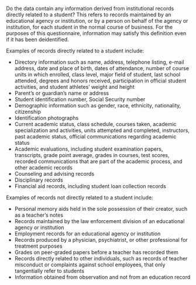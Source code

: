 Do the data contain any information derived from institutional records directly related to a student?         This refers to records maintained by an educational agency or institution, or by a person on behalf of the agency or institution, for each student in the normal course of business. For the purposes of this questionnaire, information may satisfy this definition even if it has been deidentified.

Examples of records directly related to a student include:

* Directory information such as name, address, telephone listing, e-mail address, date and place of birth, dates of attendance, number of course units in which enrolled, class level, major field of student, last school attended, degrees and honors received, participation in official student activities, and student athletes’ weight and height
* Parent’s or guardian’s name or address
* Student identification number, Social Security number
* Demographic information such as gender, race, ethnicity, nationality, citizenship
* Identification photographs
* Current academic status, class schedule, courses taken, academic specialization and activities, units attempted and completed, instructors, past academic status, official communications regarding academic status
* Academic evaluations, including student examination papers, transcripts, grade point average, grades in courses, test scores, recorded communications that are part of the academic process, and other academic records
* Counseling and advising records
* Disciplinary records
* Financial aid records, including student loan collection records

Examples of records not directly related to a student include:

* Personal memory aids held in the sole possession of their creator, such as a teacher’s notes
* Records maintained by the law enforcement division of an educational agency or institution
* Employment records for an educational agency or institution
* Records produced by a physician, psychiatrist, or other professional for treatment purposes
* Grades on peer-graded papers before a teacher has recorded them
* Records directly related to other individuals, such as records of teacher misconduct or complaints against school employees, that only tangentially refer to students
* Information obtained from observation and not from an education record 
